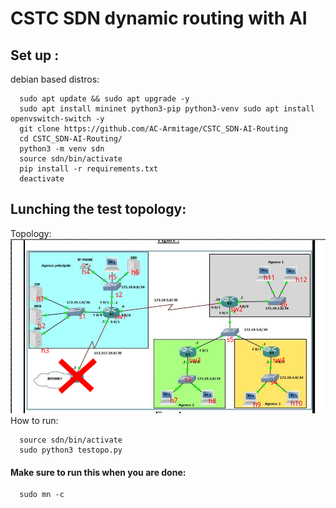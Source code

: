 # CSTC SDN dynamic routing with AI 

## Set up :
debian based distros: 
```
  sudo apt update && sudo apt upgrade -y
  sudo apt install mininet python3-pip python3-venv sudo apt install openvswitch-switch -y
  git clone https://github.com/AC-Armitage/CSTC_SDN-AI-Routing
  cd CSTC_SDN-AI-Routing/
  python3 -m venv sdn
  source sdn/bin/activate
  pip install -r requirements.txt
  deactivate
```
## Lunching the test topology:
Topology:
!["Test toplogy"](images/test-topology.png)
How to run:
```
  source sdn/bin/activate
  sudo python3 testopo.py
```
#### Make sure to run this when you are done: 
```
  sudo mn -c 
```
